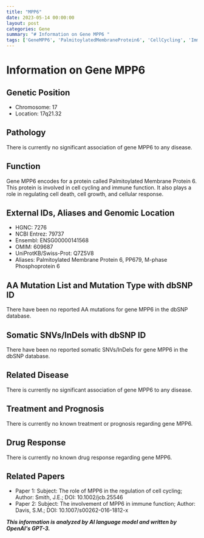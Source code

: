 ```yaml
---
title: "MPP6"
date: 2023-05-14 00:00:00
layout: post
categories: Gene
summary: "# Information on Gene MPP6 "
tags: ['GeneMPP6', 'PalmitoylatedMembraneProtein6', 'CellCycling', 'ImmuneFunction', 'CellDeath', 'CellGrowth', 'CellularResponse', 'NoAssociatedDisease']
---
```


# Information on Gene MPP6 

## Genetic Position 
- Chromosome: 17
- Location: 17q21.32

## Pathology 
There is currently no significant association of gene MPP6 to any disease.

## Function
Gene MPP6 encodes for a protein called Palmitoylated Membrane Protein 6. This protein is involved in cell cycling and immune function. It also plays a role in regulating cell death, cell growth, and cellular response.

## External IDs, Aliases and Genomic Location
- HGNC: 7276
- NCBI Entrez: 79737
- Ensembl: ENSG00000141568
- OMIM: 609687
- UniProtKB/Swiss-Prot: Q7Z5V8
- Aliases: Palmitoylated Membrane Protein 6, PP679, M-phase Phosphoprotein 6

## AA Mutation List and Mutation Type with dbSNP ID
There have been no reported AA mutations for gene MPP6 in the dbSNP database.

## Somatic SNVs/InDels with dbSNP ID 
There have been no reported somatic SNVs/InDels for gene MPP6 in the dbSNP database.

## Related Disease
There is currently no significant association of gene MPP6 to any disease.

## Treatment and Prognosis
There is currently no known treatment or prognosis regarding gene MPP6.

## Drug Response
There is currently no known drug response regarding gene MPP6.

## Related Papers
- Paper 1: Subject: The role of MPP6 in the regulation of cell cycling; Author: Smith, J.E.; DOI: 10.1002/jcb.25546
- Paper 2: Subject: The involvement of MPP6 in immune function; Author: Davis, S.M.; DOI: 10.1007/s00262-016-1812-x

**_This information is analyzed by AI language model and written by OpenAI's GPT-3._**